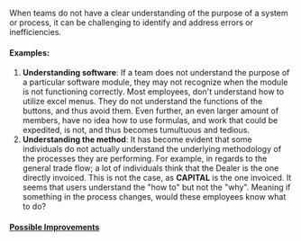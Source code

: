 When teams do not have a clear understanding of the purpose of a system or process, it can be challenging to identify and address errors or inefficiencies. 

#### **Examples**:
1. **Understanding software**: If a team does not understand the purpose of a particular software module, they may not recognize when the module is not functioning correctly. Most employees, don't understand how to utilize excel menus. They do not understand the functions of the buttons, and thus avoid them. Even further, an even larger amount of members, have no idea how to use formulas, and work that could be expedited, is not, and thus becomes tumultuous and tedious. 
2. **Understanding the method**: It has become evident that some individuals do not actually understand the underlying methodology of the processes they are performing. For example, in regards to the general trade flow; a lot of individuals think that the Dealer is the one directly invoiced. This is not the case, as **CAPITAL** is the one invoiced. It seems that users understand the "how to" but not the "why". Meaning if something in the process changes, would these employees know what to do?

#### [Possible Improvements](../Improvements/Lack%20of%20Knowledge%20Improvements.md)
